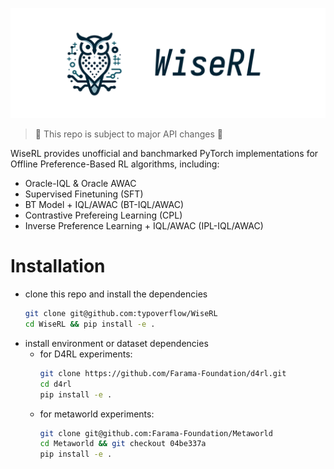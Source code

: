 <p align="center">

<img src="assets/banner.png">

</p>

> 🚧 This repo is subject to major API changes 🚧

WiseRL provides unofficial and banchmarked PyTorch implementations for Offline Preference-Based RL algorithms, including:
- Oracle-IQL & Oracle AWAC
- Supervised Finetuning (SFT)
- BT Model + IQL/AWAC (BT-IQL/AWAC)
- Contrastive Prefereing Learning (CPL)
- Inverse Preference Learning + IQL/AWAC (IPL-IQL/AWAC)

# Installation
+ clone this repo and install the dependencies
  ```bash
  git clone git@github.com:typoverflow/WiseRL
  cd WiseRL && pip install -e .
  ```
+ install environment or dataset dependencies
  + for D4RL experiments:
    ```bash
    git clone https://github.com/Farama-Foundation/d4rl.git
    cd d4rl
    pip install -e .
    ```
  + for metaworld experiments:
    ```bash
    git clone git@github.com:Farama-Foundation/Metaworld
    cd Metaworld && git checkout 04be337a
    pip install -e .
    ```
